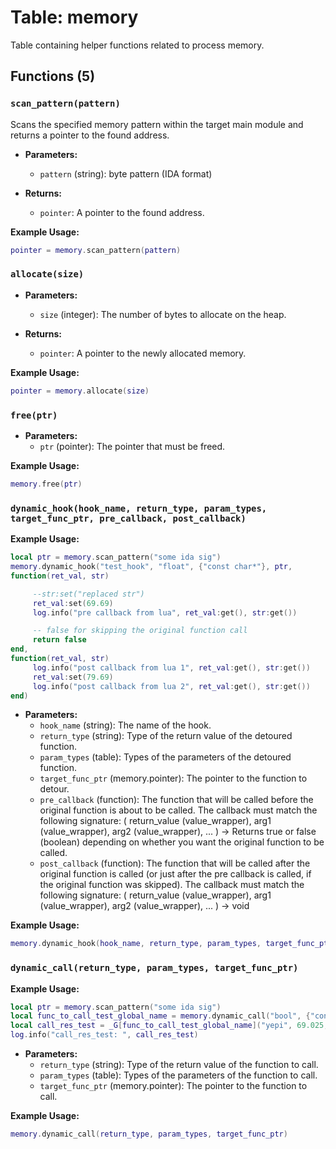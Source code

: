 # Table: memory

Table containing helper functions related to process memory.

## Functions (5)

### `scan_pattern(pattern)`

Scans the specified memory pattern within the target main module and returns a pointer to the found address.

- **Parameters:**
  - `pattern` (string): byte pattern (IDA format)

- **Returns:**
  - `pointer`: A pointer to the found address.

**Example Usage:**
```lua
pointer = memory.scan_pattern(pattern)
```

### `allocate(size)`

- **Parameters:**
  - `size` (integer): The number of bytes to allocate on the heap.

- **Returns:**
  - `pointer`: A pointer to the newly allocated memory.

**Example Usage:**
```lua
pointer = memory.allocate(size)
```

### `free(ptr)`

- **Parameters:**
  - `ptr` (pointer): The pointer that must be freed.

**Example Usage:**
```lua
memory.free(ptr)
```

### `dynamic_hook(hook_name, return_type, param_types, target_func_ptr, pre_callback, post_callback)`

**Example Usage:**
```lua
local ptr = memory.scan_pattern("some ida sig")
memory.dynamic_hook("test_hook", "float", {"const char*"}, ptr,
function(ret_val, str)

     --str:set("replaced str")
     ret_val:set(69.69)
     log.info("pre callback from lua", ret_val:get(), str:get())

     -- false for skipping the original function call
     return false
end,
function(ret_val, str)
     log.info("post callback from lua 1", ret_val:get(), str:get())
     ret_val:set(79.69)
     log.info("post callback from lua 2", ret_val:get(), str:get())
end)
```

- **Parameters:**
  - `hook_name` (string): The name of the hook.
  - `return_type` (string): Type of the return value of the detoured function.
  - `param_types` (table<string>): Types of the parameters of the detoured function.
  - `target_func_ptr` (memory.pointer): The pointer to the function to detour.
  - `pre_callback` (function): The function that will be called before the original function is about to be called. The callback must match the following signature: ( return_value (value_wrapper), arg1 (value_wrapper), arg2 (value_wrapper), ... ) -> Returns true or false (boolean) depending on whether you want the original function to be called.
  - `post_callback` (function): The function that will be called after the original function is called (or just after the pre callback is called, if the original function was skipped). The callback must match the following signature: ( return_value (value_wrapper), arg1 (value_wrapper), arg2 (value_wrapper), ... ) -> void

**Example Usage:**
```lua
memory.dynamic_hook(hook_name, return_type, param_types, target_func_ptr, pre_callback, post_callback)
```

### `dynamic_call(return_type, param_types, target_func_ptr)`

**Example Usage:**
```lua
local ptr = memory.scan_pattern("some ida sig")
local func_to_call_test_global_name = memory.dynamic_call("bool", {"const char*", "float", "double", "void*", "int8_t", "int64_t"}, ptr)
local call_res_test = _G[func_to_call_test_global_name]("yepi", 69.025, 420.69, 57005, 126, 1195861093)
log.info("call_res_test: ", call_res_test)
```

- **Parameters:**
  - `return_type` (string): Type of the return value of the function to call.
  - `param_types` (table<string>): Types of the parameters of the function to call.
  - `target_func_ptr` (memory.pointer): The pointer to the function to call.

**Example Usage:**
```lua
memory.dynamic_call(return_type, param_types, target_func_ptr)
```


